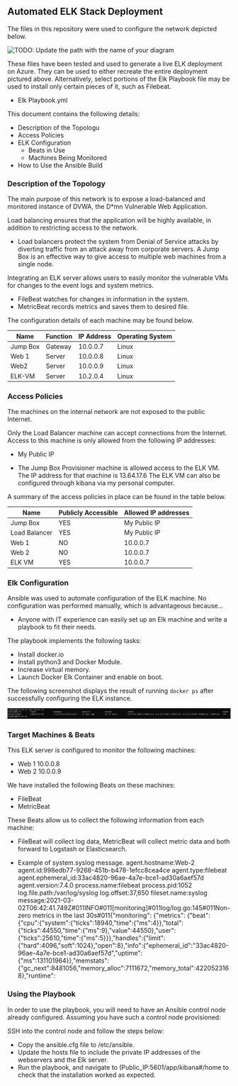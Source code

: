 ## Automated ELK Stack Deployment

The files in this repository were used to configure the network depicted below.

![TODO: Update the path with the name of your diagram](Diagrams/Network_Diagram.png)

These files have been tested and used to generate a live ELK deployment on Azure. They can be used to either recreate the entire deployment pictured above. Alternatively, select portions of the Elk Playbook file may be used to install only certain pieces of it, such as Filebeat.

  - Elk Playbook.yml

This document contains the following details:
- Description of the Topologu
- Access Policies
- ELK Configuration
  - Beats in Use
  - Machines Being Monitored
- How to Use the Ansible Build


### Description of the Topology

The main purpose of this network is to expose a load-balanced and monitored instance of DVWA, the D*mn Vulnerable Web Application.

Load balancing ensures that the application will be highly available, in addition to restricting access to the network.
- Load balancers protect the system from Denial of Service attacks by diverting traffic from an attack away from corporate servers. A Jump Box is an effective way to give access to multiple web machines from a single node.

Integrating an ELK server allows users to easily monitor the vulnerable VMs for changes to the event logs and system metrics.
- FileBeat watches for  changes in information in the system. 
- MetricBeat records metrics and saves them to desired file.

The configuration details of each machine may be found below.


| Name     | Function | IP Address | Operating System |
|----------|----------|------------|------------------|
| Jump Box | Gateway  | 10.0.0.7   | Linux            |
| Web 1    | Server   | 10.0.0.8   | Linux            |
| Web2     | Server   | 10.0.0.9   | Linux            |
| ELK-VM   | Server   | 10.2.0.4   | Linux            |

### Access Policies

The machines on the internal network are not exposed to the public Internet. 

Only the Load Balancer machine can accept connections from the Internet. Access to this machine is only allowed from the following IP addresses:
- My Public IP

- The Jump Box Provisioner machine is allowed access to the ELK VM. The IP address for that machine is 13.64.17.6 The ELK VM can also be configured through kibana via my personal computer. 

A summary of the access policies in place can be found in the table below.

| Name          | Publicly Accessible | Allowed IP addresses |
|---------------|---------------------|----------------------|
| Jump Box      | YES                 | My Public IP         |
| Load Balancer | YES                 | My Public IP         |
| Web 1         | NO                  | 10.0.0.7             |
| Web 2         | NO                  | 10.0.0.7             |
| ELK VM        | YES                 | 10.0.0.7             |

### Elk Configuration

Ansible was used to automate configuration of the ELK machine. No configuration was performed manually, which is advantageous because...
- Anyone with IT experience can easily set up an Elk machine and write a playbook to fit their needs.

The playbook implements the following tasks:
- Install docker.io 
- Install python3 and Docker Module.
- Increase virtual memory. 
- Launch Docker Elk Container and enable on boot.

The following screenshot displays the result of running `docker ps` after successfully configuring the ELK instance.

![TODO: Update the path with the name of your screenshot of docker ps output](Images/DOCKERPS.png)

### Target Machines & Beats
This ELK server is configured to monitor the following machines:
- Web 1 10.0.0.8 
- Web 2 10.0.0.9 

We have installed the following Beats on these machines:
- FileBeat 
- MetricBeat

These Beats allow us to collect the following information from each machine:

- FileBeat will collect log data, MetricBeat will collect metric data and both forward to Logstash or Elasticsearch. 

- Example of system.syslog message.
  agent.hostname:Web-2 agent.id:998edb77-9268-451b-b478-1efcc8cea4ce agent.type:filebeat agent.ephemeral_id:33ac4820-96ae-4a7e-bce1-ad30a6aef57d agent.version:7.4.0 process.name:filebeat process.pid:1052 log.file.path:/var/log/syslog log.offset:37,650 fileset.name:syslog message:2021-03-02T06:42:41.749Z#011INFO#011[monitoring]#011log/log.go:145#011Non-zero metrics in the last 30s#011{"monitoring": {"metrics": {"beat":{"cpu":{"system":{"ticks":18940,"time":{"ms":4}},"total":{"ticks":44550,"time":{"ms":9},"value":44550},"user":{"ticks":25610,"time":{"ms":5}}},"handles":{"limit":{"hard":4096,"soft":1024},"open":8},"info":{"ephemeral_id":"33ac4820-96ae-4a7e-bce1-ad30a6aef57d","uptime":{"ms":131101964}},"memstats":{"gc_next":8481056,"memory_alloc":7111672,"memory_total":4220523168},"runtime": 

### Using the Playbook
In order to use the playbook, you will need to have an Ansible control node already configured. Assuming you have such a control node provisioned: 

SSH into the control node and follow the steps below:

- Copy the ansible.cfg file to /etc/ansible.
- Update the hosts file to include the private IP addresses of the webservers and the Elk server.
- Run the playbook, and navigate to (Public_IP:5601/app/kibana#/home to check that the installation worked as expected.



